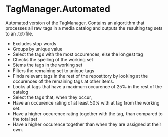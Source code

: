 # TagManager.Automated

Automated version of the TagManager. Contains an algortithm that processes all raw tags in a media catalog and outputs the resulting tag sets to an .txt-file.

- Excludes stop words
- Groups by unique value
- Select the tags with the most occurences, else the longest tag
- Checks the spelling of the working set
- Stems the tags in the working set
- Filters the remaining set to unique tags
- Finds relevant tags in the rest of the repostitory by looking at the occurences of the remaining tags at other items.
 - Looks at tags that have a maximum occurence of 25% in the rest of the catalog
 - Select the tags that, when they occur, 
  - Have an occurence rating of at least 50% with at tag from the working set.
  - Have a higher occurence rating together with the tag, than compared to the total set
  - Have a higher occurence together than when they are assigned at their own.

